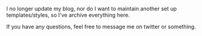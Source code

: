 I no longer update my blog, nor do I want to maintain another set up templates/styles, so I've archive everything here.

If you have any questions, feel free to message me on twitter or something.